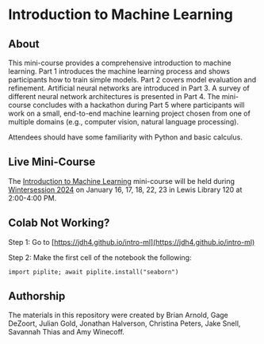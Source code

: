 # Introduction to Machine Learning

## About

This mini-course provides a comprehensive introduction to machine learning. Part 1 introduces the machine learning process and shows participants how to train simple models. Part 2 covers model evaluation and refinement. Artificial neural networks are introduced in Part 3. A survey of different neural network architectures is presented in Part 4. The mini-course concludes with a hackathon during Part 5 where participants will work on a small, end-to-end machine learning project chosen from one of multiple domains (e.g., computer vision, natural language processing).

Attendees should have some familiarity with Python and basic calculus.

## Live Mini-Course

The [Introduction to Machine Learning](https://cglink.me/2gi/r1938768) mini-course will be held during [Wintersession 2024](https://winter.princeton.edu) on January 16, 17, 18, 22, 23 in Lewis Library 120 at 2:00-4:00 PM.

## Colab Not Working?

Step 1: Go to [https://jdh4.github.io/intro-ml](https://jdh4.github.io/intro-ml)

Step 2: Make the first cell of the notebook the following:
```
import piplite; await piplite.install("seaborn")
```

## Authorship

The materials in this repository were created by Brian Arnold, Gage DeZoort, Julian Gold,
Jonathan Halverson, Christina Peters, Jake Snell, Savannah Thias and Amy Winecoff.
